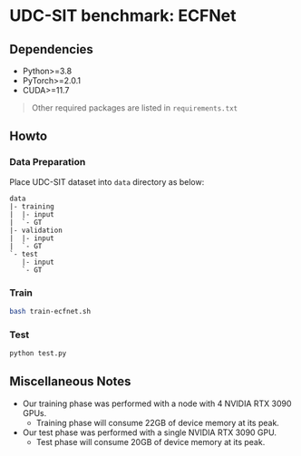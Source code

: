 # UDC-SIT benchmark: ECFNet

## Dependencies

+ Python>=3.8
+ PyTorch>=2.0.1
+ CUDA>=11.7

> Other required packages are listed in `requirements.txt`

## Howto

### Data Preparation

Place UDC-SIT dataset into `data` directory as below:

```plain
data
|- training
|  |- input
|  `- GT
|- validation
|  |- input
|  `- GT
`- test
   |- input
   `- GT
```

### Train

```bash
bash train-ecfnet.sh
```

### Test

```bash
python test.py
```

## Miscellaneous Notes

+ Our training phase was performed with a node with 4 NVIDIA RTX 3090 GPUs.
  + Training phase will consume 22GB of device memory at its peak.
+ Our test phase was performed with a single NVIDIA RTX 3090 GPU.
  + Test phase will consume 20GB of device memory at its peak.
